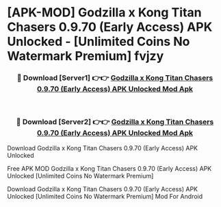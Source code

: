 # [APK-MOD] Godzilla x Kong  Titan Chasers 0.9.70 (Early Access) APK Unlocked - [Unlimited Coins No Watermark Premium] fvjzy



<div align="center">
<h3>🔴 Download [Server1] 👉👉 <a href="https://momento.my/?title=Godzilla_x_Kong__Titan_Chasers_0.9.70_(Early_Access)_APK_Unlocked">Godzilla x Kong  Titan Chasers 0.9.70 (Early Access) APK Unlocked Mod Apk</a></h3><br>

<h3>🔴 Download [Server2] 👉👉 <a href="https://momento.my/?title=Godzilla_x_Kong__Titan_Chasers_0.9.70_(Early_Access)_APK_Unlocked">Godzilla x Kong  Titan Chasers 0.9.70 (Early Access) APK Unlocked Mod Apk</a></h3>
</div>



Download Godzilla x Kong  Titan Chasers 0.9.70 (Early Access) APK Unlocked 

Free APK MOD Godzilla x Kong  Titan Chasers 0.9.70 (Early Access) APK Unlocked [Unlimited Coins No Watermark Premium]

Download Godzilla x Kong  Titan Chasers 0.9.70 (Early Access) APK Unlocked [Unlimited Coins No Watermark Premium] Mod For Android
